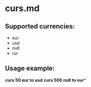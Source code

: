 curs.md
=======

## Supported currencies:
* eur
* usd
* mdl
* rur

## Usage example:

**curs 50 eur to usd**
**curs 500 mdl to eur***
